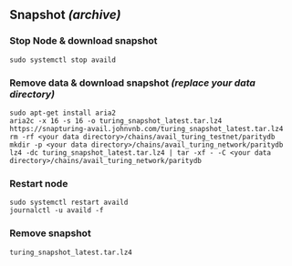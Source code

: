 ## Snapshot _(archive)_
### Stop Node & download snapshot
```
sudo systemctl stop availd
```
### Remove data  & download snapshot _(replace your data directory)_
```
sudo apt-get install aria2
aria2c -x 16 -s 16 -o turing_snapshot_latest.tar.lz4 https://snapturing-avail.johnvnb.com/turing_snapshot_latest.tar.lz4
rm -rf <your data directory>/chains/avail_turing_testnet/paritydb
mkdir -p <your data directory>/chains/avail_turing_network/paritydb
lz4 -dc turing_snapshot_latest.tar.lz4 | tar -xf - -C <your data directory>/chains/avail_turing_network/paritydb
```
### Restart node
```
sudo systemctl restart availd
journalctl -u availd -f
```
### Remove snapshot
```
turing_snapshot_latest.tar.lz4
```

